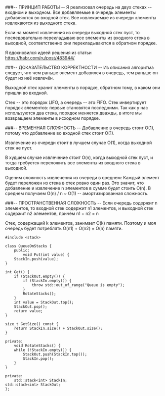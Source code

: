 ###-- ПРИНЦИП РАБОТЫ --
Я реализовал очередь на двух стеках -- входном и выходном.
Все добавляемые в очередь элементы добавляются во входной стек.
Все извлекаемые из очереди элементы извлекаются из выходного стека.

Если на момент извлечения из очереди выходной стек пуст,
то последовательно перекладываю все элементы из входного стека в выходной,
соответственно они перекладываются в обратном порядке.

Я вдохновился идеей решения из статьи https://habr.com/ru/post/483944/

###-- ДОКАЗАТЕЛЬСТВО КОРРЕКТНОСТИ --
Из описания алгоритма следует, что чем раньше элемент добавился в очередь,
тем раньше он будет из неё извлечён.

Выходной стек хранит элементы в порядке, обратном тому,
в каком они пришли во входной.

Стек -- это порядок LIFO, а очередь -- это FIFO.
Стек инвертирует порядок элементов: первые становятся последними.
Так как у нас используются два стека, порядок меняется дважды,
в итоге мы возвращаем элементы в исходном порядке.

###-- ВРЕМЕННАЯ СЛОЖНОСТЬ --
Добавление в очередь стоит O(1), потому что добавление во входной стек стоит O(1).

Извлечение из очереди стоит в лучшем случае O(1), когда выходной стек не пуст.

В худшем случае извлечение стоит O(n), когда выходной стек пуст,
и тогда требуется переложить все элементы из входного стека в выходной.

Оценим сложность извлечения из очереди в среднем:
Каждый элемент будет переложен из стека в стек ровно один раз.
Это значит, что добавление и извлечение n элементов в сумме будет стоить O(n).
В среднем получаем O(n) / n ~ O(1) -- амортизированная сложность.

###-- ПРОСТРАНСТВЕННАЯ СЛОЖНОСТЬ --
Если очередь содержит n элементов, то входной стек содержит n1 элементов,
и выходной стек содержит n2 элементов, причём n1 + n2 = n

Стек, содержащий k элементов, занимает O(k) памяти.
Поэтому и моя очередь будет потреблять O(n1) + O(n2) = O(n) памяти.

```
#include <stack>

class QueueOnStacks {
    public:
        void Put(int value) {
    StackIn.push(value);
}

int Get() {
    if (StackOut.empty()) {
        if (StackIn.empty()) {
            throw std::out_of_range("Queue is empty");
        }
        RotateStacks();
    }
    int value = StackOut.top();
    StackOut.pop();
    return value;
}

size_t GetSize() const {
    return StackIn.size() + StackOut.size();
}

private:
    void RotateStacks() {
    while (!StackIn.empty()) {
        StackOut.push(StackIn.top());
        StackIn.pop();
    }
}

private:
    std::stack<int> StackIn;
std::stack<int> StackOut;
};
```